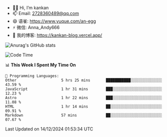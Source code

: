 - 👋🏻 Hi, I’m kankan
- 📫 Email: 2728360489@qq.com
- 😄 语雀: https://www.yuque.com/an-egg
- ⚡ 微信: Anna_Andy666
- 📖 我的博客: https://kankan-blog.vercel.app/

![Anurag's GitHub stats](https://github-readme-stats.vercel.app/api?username=kankan-web)

<!--START_SECTION:waka-->
![Code Time](http://img.shields.io/badge/Code%20Time-147%20hrs%2045%20mins-blue)

📊 **This Week I Spent My Time On** 

```text
💬 Programming Languages: 
Other                    5 hrs 25 mins       ███████████░░░░░░░░░░░░░░   43.59 % 
JavaScript               1 hr 31 mins        ███░░░░░░░░░░░░░░░░░░░░░░   12.23 % 
Astro                    1 hr 22 mins        ███░░░░░░░░░░░░░░░░░░░░░░   11.08 % 
HTML                     1 hr 14 mins        ██░░░░░░░░░░░░░░░░░░░░░░░   09.91 % 
Markdown                 57 mins             ██░░░░░░░░░░░░░░░░░░░░░░░   07.67 % 
```


 Last Updated on 14/12/2024 01:53:34 UTC
<!--END_SECTION:waka-->
